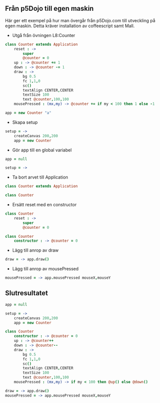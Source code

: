 ## Från p5Dojo till egen maskin

Här ger ett exempel på hur man övergår från p5Dojo.com till utveckling på egen maskin.
Detta kräver installation av coffeescript samt Mall.

* Utgå från övningen L8:Counter

```coffeescript
class Counter extends Application
	reset : ->
		super
		@counter = 0
	up : -> @counter += 1
	down : -> @counter -= 1
	draw : ->
		bg 0.5
		fc 1,1,0
		sc()
		textAlign CENTER,CENTER
		textSize 100
		text @counter,100,100
	mousePressed : (mx,my) -> @counter += if my < 100 then 1 else -1

app = new Counter "a"
```

* Skapa setup
```coffeescript
setup = ->
	createCanvas 200,200
	app = new Counter
```

* Gör app till en global variabel
```coffeescript
app = null

setup = ->
```

* Ta bort arvet till Application
```coffeescript
class Counter extends Application
```
```coffeescript
class Counter
```

* Ersätt reset med en constructor
```coffeescript
class Counter
	reset : ->
		super
		@counter = 0
```
```coffeescript
class Counter
	constructor : -> @counter = 0
```

* Lägg till anrop av draw
```coffeescript
draw = -> app.draw()
```

* Lägg till anrop av mousePressed
```coffeescript
mousePressed = -> app.mousePressed mouseX,mouseY
```

## Slutresultatet

```coffeescript
app = null

setup = ->
	createCanvas 200,200
	app = new Counter

class Counter
	constructor : -> @counter = 0
	up : -> @counter++
	down : -> @counter--
	draw : ->
		bg 0.5
		fc 1,1,0
		sc()
		textAlign CENTER,CENTER
		textSize 100
		text @counter,100,100
	mousePressed : (mx,my) -> if my < 100 then @up() else @down()

draw = -> app.draw()
mousePressed = -> app.mousePressed mouseX,mouseY
```